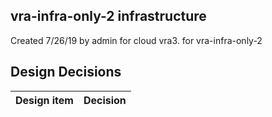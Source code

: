## vra-infra-only-2 infrastructure

Created 7/26/19 by admin for cloud vra3. for vra-infra-only-2


## Design Decisions
| Design item                | Decision|
| :----------------------------------- | :--------------------------------------------------------------------------------|
